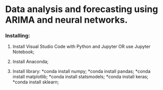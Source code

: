 # Data analysis and forecasting using ARIMA and neural networks.

### Installing:

1. Install Visual Studio Code with Python and Jupyter OR use Jupyter Notebook;
2. Install Anaconda;

3. Install library:
*conda install numpy;
*conda install pandas;
*conda install matplotlib;
*conda install statsmodels;
*conda install keras;
*conda install sklearn;
